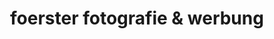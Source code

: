 ---
title: "foerster fotografie & werbung"
url: /mettmann/foerster-fotografie-und-werbung/
shop: Allgemein
---